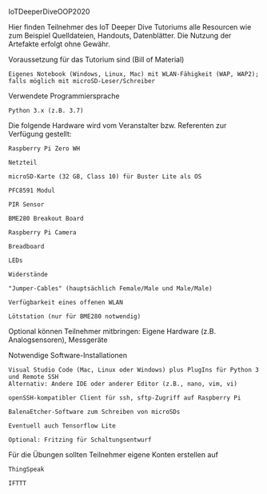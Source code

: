 IoTDeeperDiveOOP2020

Hier finden Teilnehmer des IoT Deeper Dive Tutoriums alle Resourcen wie zum Beispiel Quelldateien, Handouts, Datenblätter.
Die Nutzung der Artefakte erfolgt ohne Gewähr.

  Voraussetzung für das Tutorium sind (Bill of Material)

    Eigenes Notebook (Windows, Linux, Mac) mit WLAN-Fähigkeit (WAP, WAP2); falls möglich mit microSD-Leser/Schreiber
    
  Verwendete Programmiersprache
  
    Python 3.x (z.B. 3.7)
  
  Die folgende Hardware wird vom Veranstalter bzw. Referenten zur Verfügung gestellt:
  
    Raspberry Pi Zero WH
    
    Netzteil
    
    microSD-Karte (32 GB, Class 10) für Buster Lite als OS
    
    PFC8591 Modul
    
    PIR Sensor
    
    BME280 Breakout Board
    
    Raspberry Pi Camera
    
    Breadboard
    
    LEDs
    
    Widerstände
    
    "Jumper-Cables" (hauptsächlich Female/Male und Male/Male)
    
    Verfügbarkeit eines offenen WLAN
    
    Lötstation (nur für BME280 notwendig)
    
    
Optional können Teilnehmer mitbringen: Eigene Hardware (z.B. Analogsensoren), Messgeräte
  

Notwendige Software-Installationen


    Visual Studio Code (Mac, Linux oder Windows) plus PlugIns für Python 3 und Remote SSH
    Alternativ: Andere IDE oder anderer Editor (z.B., nano, vim, vi)
  
    openSSH-kompatibler Client für ssh, sftp-Zugriff auf Raspberry Pi
  
    BalenaEtcher-Software zum Schreiben von microSDs
  
    Eventuell auch Tensorflow Lite
    
    Optional: Fritzing für Schaltungsentwurf
  
Für die Übungen sollten Teilnehmer eigene Konten erstellen auf

    ThingSpeak
  
    IFTTT
  
